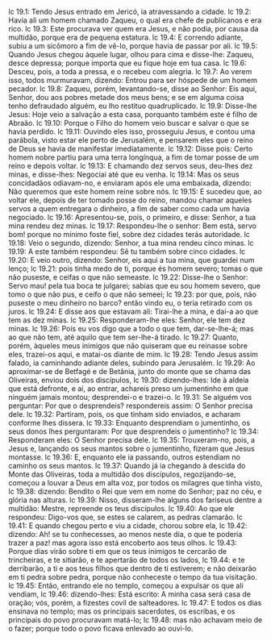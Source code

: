 lc 19.1: Tendo Jesus entrado em Jericó, ia atravessando a cidade.
lc 19.2: Havia ali um homem chamado Zaqueu, o qual era chefe de publicanos e era rico.
lc 19.3: Este procurava ver quem era Jesus, e não podia, por causa da multidão, porque era de pequena estatura.
lc 19.4: E correndo adiante, subiu a um sicômoro a fim de vê-lo, porque havia de passar por ali.
lc 19.5: Quando Jesus chegou àquele lugar, olhou para cima e disse-lhe: Zaqueu, desce depressa; porque importa que eu fique hoje em tua casa.
lc 19.6: Desceu, pois, a toda a pressa, e o recebeu com alegria.
lc 19.7: Ao verem isso, todos murmuravam, dizendo: Entrou para ser hóspede de um homem pecador.
lc 19.8: Zaqueu, porém, levantando-se, disse ao Senhor: Eis aqui, Senhor, dou aos pobres metade dos meus bens; e se em alguma coisa tenho defraudado alguém, eu lho restituo quadruplicado.
lc 19.9: Disse-lhe Jesus: Hoje veio a salvação a esta casa, porquanto também este é filho de Abraão.
lc 19.10: Porque o Filho do homem veio buscar e salvar o que se havia perdido.
lc 19.11: Ouvindo eles isso, prosseguiu Jesus, e contou uma parábola, visto estar ele perto de Jerusalém, e pensarem eles que o reino de Deus se havia de manifestar imediatamente.
lc 19.12: Disse pois: Certo homem nobre partiu para uma terra longínqua, a fim de tomar posse de um reino e depois voltar.
lc 19.13: E chamando dez servos seus, deu-lhes dez minas, e disse-lhes: Negociai até que eu venha.
lc 19.14: Mas os seus concidadãos odiavam-no, e enviaram após ele uma embaixada, dizendo: Não queremos que este homem reine sobre nós.
lc 19.15: E sucedeu que, ao voltar ele, depois de ter tomado posse do reino, mandou chamar aqueles servos a quem entregara o dinheiro, a fim de saber como cada um havia negociado.
lc 19.16: Apresentou-se, pois, o primeiro, e disse: Senhor, a tua mina rendeu dez minas.
lc 19.17: Respondeu-lhe o senhor: Bem está, servo bom! porque no mínimo foste fiel, sobre dez cidades terás autoridade.
lc 19.18: Veio o segundo, dizendo: Senhor, a tua mina rendeu cinco minas.
lc 19.19: A este também respondeu: Sê tu também sobre cinco cidades.
lc 19.20: E veio outro, dizendo: Senhor, eis aqui a tua mina, que guardei num lenço;
lc 19.21: pois tinha medo de ti, porque és homem severo; tomas o que não puseste, e ceifas o que não semeaste.
lc 19.22: Disse-lhe o Senhor: Servo mau! pela tua boca te julgarei; sabias que eu sou homem severo, que tomo o que não pus, e ceifo o que não semeei;
lc 19.23: por que, pois, não puseste o meu dinheiro no barco? então vindo eu, o teria retirado com os juros.
lc 19.24: E disse aos que estavam ali: Tirai-lhe a mina, e dai-a ao que tem as dez minas.
lc 19.25: Responderam-lhe eles: Senhor, ele tem dez minas.
lc 19.26: Pois eu vos digo que a todo o que tem, dar-se-lhe-á; mas ao que não tem, até aquilo que tem ser-lhe-á tirado.
lc 19.27: Quanto, porém, àqueles meus inimigos que não quiseram que eu reinasse sobre eles, trazei-os aqui, e matai-os diante de mim.
lc 19.28: Tendo Jesus assim falado, ia caminhando adiante deles, subindo para Jerusalém.
lc 19.29: Ao aproximar-se de Betfagé e de Betânia, junto do monte que se chama das Oliveiras, enviou dois dos discípulos,
lc 19.30: dizendo-lhes: Ide à aldeia que está defronte, e aí, ao entrar, achareis preso um jumentinho em que ninguém jamais montou; desprendei-o e trazei-o.
lc 19.31: Se alguém vos perguntar: Por que o desprendeis? respondereis assim: O Senhor precisa dele.
lc 19.32: Partiram, pois, os que tinham sido enviados, e acharam conforme lhes dissera.
lc 19.33: Enquanto desprendiam o jumentinho, os seus donos lhes perguntaram: Por que desprendeis o jumentinho?
lc 19.34: Responderam eles: O Senhor precisa dele.
lc 19.35: Trouxeram-no, pois, a Jesus e, lançando os seus mantos sobre o jumentinho, fizeram que Jesus montasse.
lc 19.36: E, enquanto ele ia passando, outros estendiam no caminho os seus mantos.
lc 19.37: Quando já ia chegando à descida do Monte das Oliveiras, toda a multidão dos discípulos, regozijando-se, começou a louvar a Deus em alta voz, por todos os milagres que tinha visto,
lc 19.38: dizendo: Bendito o Rei que vem em nome do Senhor; paz no céu, e glória nas alturas.
lc 19.39: Nisso, disseram-lhe alguns dos fariseus dentre a multidão: Mestre, repreende os teus discípulos.
lc 19.40: Ao que ele respondeu: Digo-vos que, se estes se calarem, as pedras clamarão.
lc 19.41: E quando chegou perto e viu a cidade, chorou sobre ela,
lc 19.42: dizendo: Ah! se tu conhecesses, ao menos neste dia, o que te poderia trazer a paz! mas agora isso está encoberto aos teus olhos.
lc 19.43: Porque dias virão sobre ti em que os teus inimigos te cercarão de trincheiras, e te sitiarão, e te apertarão de todos os lados,
lc 19.44: e te derribarão, a ti e aos teus filhos que dentro de ti estiverem; e não deixarão em ti pedra sobre pedra, porque não conheceste o tempo da tua visitação.
lc 19.45: Então, entrando ele no templo, começou a expulsar os que ali vendiam,
lc 19.46: dizendo-lhes: Está escrito: A minha casa será casa de oração; vós, porém, a fizestes covil de salteadores.
lc 19.47: E todos os dias ensinava no templo; mas os principais sacerdotes, os escribas, e os principais do povo procuravam matá-lo;
lc 19.48: mas não achavam meio de o fazer; porque todo o povo ficava enlevado ao ouvi-lo.
